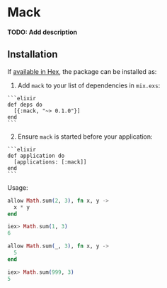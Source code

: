 # Mack

**TODO: Add description**

## Installation

If [available in Hex](https://hex.pm/docs/publish), the package can be installed as:

  1. Add `mack` to your list of dependencies in `mix.exs`:

    ```elixir
    def deps do
      [{:mack, "~> 0.1.0"}]
    end
    ```

  2. Ensure `mack` is started before your application:

    ```elixir
    def application do
      [applications: [:mack]]
    end
    ```


Usage:

```elixir
allow Math.sum(2, 3), fn x, y ->
  x * y
end

iex> Math.sum(1, 3)
6

allow Math.sum(_, 3), fn x, y ->
  5
end

iex> Math.sum(999, 3)
5
```
